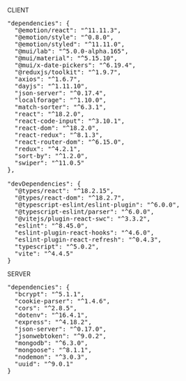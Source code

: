 CLIENT <br/>
<pre>
"dependencies": {
  "@emotion/react": "^11.11.3",
  "@emotion/style": "^0.8.0",
  "@emotion/styled": "^11.11.0",
  "@mui/lab": "^5.0.0-alpha.165",
  "@mui/material": "^5.15.10",
  "@mui/x-date-pickers": "^6.19.4",
  "@reduxjs/toolkit": "^1.9.7",
  "axios": "^1.6.7",
  "dayjs": "^1.11.10",
  "json-server": "^0.17.4",
  "localforage": "^1.10.0",
  "match-sorter": "^6.3.1",
  "react": "^18.2.0",
  "react-code-input": "^3.10.1",
  "react-dom": "^18.2.0",
  "react-redux": "^8.1.3",
  "react-router-dom": "^6.15.0",
  "redux": "^4.2.1",
  "sort-by": "^1.2.0",
  "swiper": "^11.0.5"
},

"devDependencies": {
  "@types/react": "^18.2.15",
  "@types/react-dom": "^18.2.7",
  "@typescript-eslint/eslint-plugin": "^6.0.0",
  "@typescript-eslint/parser": "^6.0.0",
  "@vitejs/plugin-react-swc": "^3.3.2",
  "eslint": "^8.45.0",
  "eslint-plugin-react-hooks": "^4.6.0",
  "eslint-plugin-react-refresh": "^0.4.3",
  "typescript": "^5.0.2",
  "vite": "^4.4.5"
}
</pre>

SERVER
<pre>
"dependencies": {
  "bcrypt": "^5.1.1",
  "cookie-parser": "^1.4.6",
  "cors": "^2.8.5",
  "dotenv": "^16.4.1",
  "express": "^4.18.2",
  "json-server": "^0.17.0",
  "jsonwebtoken": "^9.0.2",
  "mongodb": "^6.3.0",
  "mongoose": "^8.1.1",
  "nodemon": "^3.0.3",
  "uuid": "^9.0.1"
}
</pre>
